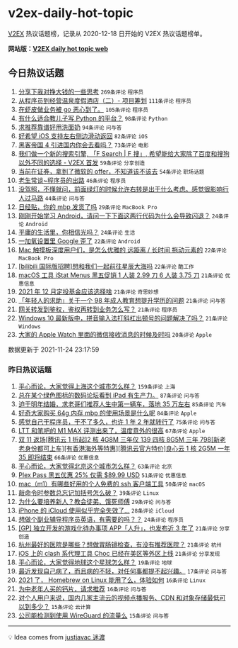 # v2ex-daily-hot-topic

[V2EX](https://www.v2ex.com/) 热议话题榜，记录从 2020-12-18 日开始的 V2EX 热议话题榜单。

**网站版：[V2EX daily hot topic web](https://boojack.github.io/v2ex-daily-hot-topic-web/)**

## 今日热议话题

<!-- TODAY BEGIN -->

1. [分享下我对挣大钱的一些思考](https://www.v2ex.com/t/817584) `269条评论` `程序员`
1. [从程序员到经营温泉度假酒店（二）- 项目筹划](https://www.v2ex.com/t/817581) `111条评论` `程序员`
1. [在虾皮做业务被 go 恶心到了。](https://www.v2ex.com/t/817707) `105条评论` `程序员`
1. [有什么适合教儿子写 Python 的平台？](https://www.v2ex.com/t/817546) `98条评论` `Python`
1. [求推荐靠谱好用洗面奶](https://www.v2ex.com/t/817545) `94条评论` `问与答`
1. [好希望 iOS 支持左右侧边滑动返回](https://www.v2ex.com/t/817651) `82条评论` `iOS`
1. [黑客帝国 4 引进国内你会去看吗？](https://www.v2ex.com/t/817561) `73条评论` `电影`
1. [我们做一个新的搜索引擎, 「F Search | F 搜」, 希望能给大家除了百度和搜狗以外不同的选择 - V2EX 首发](https://www.v2ex.com/t/817678) `59条评论` `分享创造`
1. [当前在证券，拿到了微软的 offer，不知道该不该去](https://www.v2ex.com/t/817697) `54条评论` `职场话题`
1. [老生常谈~程序员的出路](https://www.v2ex.com/t/817624) `46条评论` `程序员`
1. [没驾照，不懂就问，前面绿灯的时候允许右转是出于什么考虑。感觉很影响行人过马路](https://www.v2ex.com/t/817544) `44条评论` `问与答`
1. [日经贴，你的 mbp 发货了吗](https://www.v2ex.com/t/817665) `29条评论` `MacBook Pro`
1. [刚刚开始学习 Android，请问一下下面这两行代码为什么会导致闪退？](https://www.v2ex.com/t/817703) `24条评论` `Android`
1. [平庸的生活里，你相信光吗？](https://www.v2ex.com/t/817634) `24条评论` `生活`
1. [一加氧设置里 Google 歪了](https://www.v2ex.com/t/817710) `22条评论` `Android`
1. [Mac 触摸板深度用户们，是怎么优雅的 远距离 / 长时间 拖动元素的](https://www.v2ex.com/t/817677) `22条评论` `MacBook Pro`
1. [[bilibili 国际版招聘]想和我们一起前往星辰大海吗](https://www.v2ex.com/t/817629) `22条评论` `酷工作`
1. [macOS 工具 iStat Menus 黑五促销 1 人装 2.99 刀 6 人装 3.75 刀](https://www.v2ex.com/t/817720) `21条评论` `优惠信息`
1. [2021 年 12 月定投基金应该选择啥](https://www.v2ex.com/t/817702) `21条评论` `奇思妙想`
1. [「年轻人的求助」关于一个 98 年成人教育想提升学历的问题](https://www.v2ex.com/t/817689) `21条评论` `问与答`
1. [网关转发到鉴权，鉴权再转到业务怎么写？](https://www.v2ex.com/t/817686) `21条评论` `程序员`
1. [Windows 10 最新版中，拼音输入法打斜杠出顿号的问题解决了吗？](https://www.v2ex.com/t/817600) `21条评论` `Windows`
1. [大家的 Apple Watch 里面的微信接收消息的时候及时吗](https://www.v2ex.com/t/817741) `20条评论` `Apple`

数据更新于 2021-11-24 23:17:59

<!-- TODAY END -->

### 昨日热议话题

<!-- YESTERDAY BEGIN -->

1. [平心而论，大家觉得上海这个城市怎么样？](https://www.v2ex.com/t/817343) `159条评论` `上海`
1. [总在某个绿色图标的数码论坛看到 iPad 有生产力。](https://www.v2ex.com/t/817358) `87条评论` `问与答`
1. [迫于明年结婚，求老哥们推荐人生中第一辆车，落地 35 万左右](https://www.v2ex.com/t/817417) `85条评论` `汽车`
1. [好奇大家购买 64g 内存 mbp 的使用场景是什么呢](https://www.v2ex.com/t/817293) `84条评论` `Apple`
1. [感觉自己干程序员，干不了多久，也许 1 年 2 年就转行了](https://www.v2ex.com/t/817285) `75条评论` `问与答`
1. [LTT 和笔吧的 M1 MAX 评测出来了，温度意外的很高](https://www.v2ex.com/t/817295) `67条评论` `Apple`
1. [双 11 返场[腾讯云 1 折起]2 核 4G8M 三年仅 139 四核 8G5M 三年 798[新老老身份都可上车][有香港海外等特惠][腾讯云官方特价]良心云 1 核 2G5M 一年 35 即将结束](https://www.v2ex.com/t/817288) `66条评论` `优惠信息`
1. [平心而论，大家觉得北京这个城市怎么样？](https://www.v2ex.com/t/817359) `63条评论` `北京`
1. [Plex Pass 黑五优惠 25% 仅需 $89.99 USD](https://www.v2ex.com/t/817282) `51条评论` `优惠信息`
1. [mac（m1）有哪些好用的个人免费的 ssh 客户端工具](https://www.v2ex.com/t/817348) `50条评论` `macOS`
1. [敲命令时参数总忘记加括号怎么破？](https://www.v2ex.com/t/817313) `39条评论` `Linux`
1. [为什么要培养新人？教会徒弟、饿死师傅](https://www.v2ex.com/t/817476) `29条评论` `问与答`
1. [iPhone 的 iCloud 使用似乎完全失效了…](https://www.v2ex.com/t/817519) `28条评论` `iCloud`
1. [想做个副业辅导程序员英语，有需要的吗？？](https://www.v2ex.com/t/817414) `24条评论` `程序员`
1. [[GP] 独立开发的游戏化待办事项 APP「人升」，也发布近 3 年了](https://www.v2ex.com/t/817518) `21条评论` `分享创造`
1. [杭州最好的医院是哪些？想做胃肠镜检查，有没有推荐医院？](https://www.v2ex.com/t/817421) `21条评论` `杭州`
1. [iOS 上的 clash 系代理工具 Choc 已经在美区等外区上线](https://www.v2ex.com/t/817296) `21条评论` `分享发现`
1. [平心而论，大家觉得地球这个星球怎么样？](https://www.v2ex.com/t/817381) `19条评论` `地球`
1. [最近发现自己病了，而且病的不轻，对任何事都提不起兴趣。](https://www.v2ex.com/t/817481) `17条评论` `问与答`
1. [2021 了， Homebrew on Linux 能用了么，体验如何](https://www.v2ex.com/t/817468) `16条评论` `Linux`
1. [为中老年人买的钙片，请求推荐](https://www.v2ex.com/t/817334) `16条评论` `问与答`
1. [对个人用户来说，国内几家主流云的视频点播服务、CDN 和对象存储最低可以到多少？](https://www.v2ex.com/t/817514) `15条评论` `云计算`
1. [公司能检测到使用 WireGuard 的流量么](https://www.v2ex.com/t/817498) `15条评论` `问与答`

<!-- YESTERDAY END -->

---

💡 Idea comes from [justjavac 迷渡](https://github.com/justjavac/)
